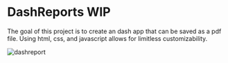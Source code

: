 # DashReports WIP
The goal of this project is to create an dash app that can be saved as a pdf file.
Using html, css, and javascript allows for limitless customizability.

![dashreport](https://user-images.githubusercontent.com/102834451/226150659-55942f54-9021-4c85-abc4-2b9247f831a9.gif)
